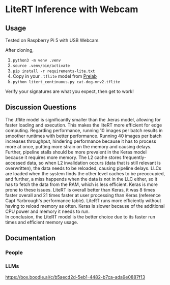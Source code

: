 # LiteRT Inference with Webcam

## Usage

Tested on Raspberry Pi 5 with USB Webcam.

After cloning,

1. `python3 -m venv .venv`
2. `source .venv/bin/activate`
3. `pip install -r requirements-lite.txt`
4. Copy in your `.tflite` model from [Prelab](https://usafa-ece.github.io/ece386-book/b3-devboard/lab-cat-dog.html#pre-lab)
5. `python litert_continuous.py cat-dog-mnv2.tflite`

Verify your signatures are what you expect, then get to work!

## Discussion Questions
The .tflite model is significantly smaller than the .keras model, allowing for faster loading and execution. This makes the liteRT more efficient for edge computing.
Regarding performance, running 10 images per batch results in smoother runtimes with better performance. Running 40 images per batch increases throughput, hindering performance because it has to process more at once, putting more strain on the memory and causing delays. Further, pipeline stalls should be more prevalent in the Keras model because it requires more memory. The L2 cache stores frequently-accessed data, so when L2 invalidation occurs (data that is still relevant is overwritten), the data needs to be reloaded, causing pipeline delays. LLCs are loaded when the system finds the other level caches to be preoccupied, and further, a miss happends when the data is not in the LLC either, so it has to fetch the data from the RAM, which is less efficient. Keras is more prone to these issues.
LiteRT is overall better than Keras, it was 8 times faster overall and 21 times faster at user processing than Keras (reference Capt Yarbrough's performance table). LiteRT runs more efficiently without having to reload memory as often. Keras is slower because of the additional CPU power and memory it needs to run.   
In conclusion, the LiteRT model is the better choice due to its faster run times and efficient memory usage.   

## Documentation

### People

### LLMs
https://box.boodle.ai/c/b5aecd2d-5eb1-4482-b7ca-ada9e0887f13 
